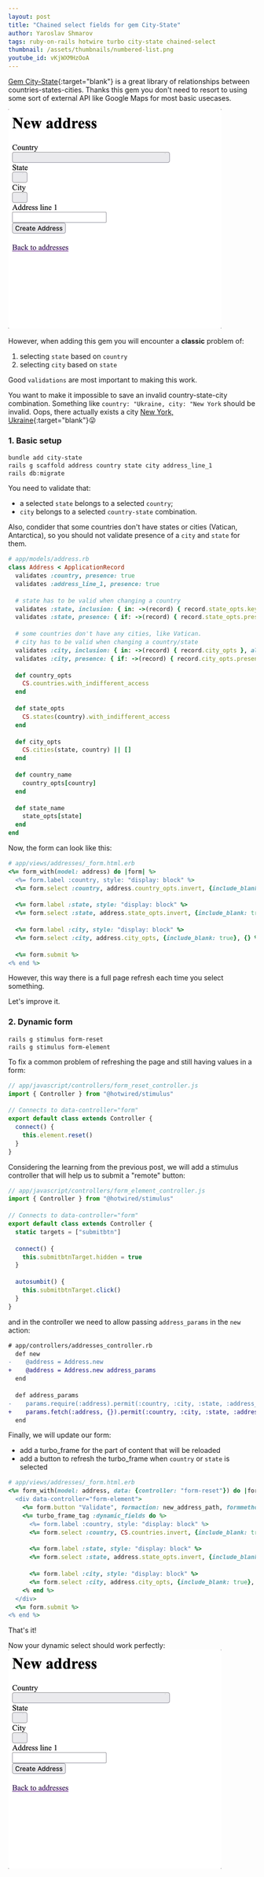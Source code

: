 ```yaml
---
layout: post
title: "Chained select fields for gem City-State"
author: Yaroslav Shmarov
tags: ruby-on-rails hotwire turbo city-state chained-select
thumbnail: /assets/thumbnails/numbered-list.png
youtube_id: vKjWXMHzOoA
---
```


[Gem City-State](https://github.com/loureirorg/city-state/){:target="blank"} is a great library of relationships between countries-states-cities.
Thanks this gem you don't need to resort to using some sort of external API like Google Maps for most basic usecases.

![city-state-gem-dynamic-select.gif](/assets/images/city-state-gem-dynamic-select.gif)

However, when adding this gem you will encounter a **classic** problem of:
1. selecting `state` based on `country`
2. selecting `city` based on `state`

Good `validations` are most important to making this work.

You want to make it impossible to save an invalid country-state-city combination.
Something like `country: "Ukraine, city: "New York` should be invalid. Oops, there actually exists a city [New York, Ukraine](https://en.wikipedia.org/wiki/New_York_(Ukraine)){:target="blank"}😜

### 1. Basic setup

```shell
bundle add city-state
rails g scaffold address country state city address_line_1
rails db:migrate
```

You need to validate that:
* a selected `state` belongs to a selected `country`;
* `city` belongs to a selected `country-state` combination.

Also, condider that some countries don't have states or cities (Vatican, Antarctica), so you should not validate presence of a `city` and `state` for them.

```ruby
# app/models/address.rb
class Address < ApplicationRecord
  validates :country, presence: true
  validates :address_line_1, presence: true

  # state has to be valid when changing a country
  validates :state, inclusion: { in: ->(record) { record.state_opts.keys }, allow_blank: true }
  validates :state, presence: { if: ->(record) { record.state_opts.present? } }

  # some countries don't have any cities, like Vatican.
  # city has to be valid when changing a country/state
  validates :city, inclusion: { in: ->(record) { record.city_opts }, allow_blank: true }
  validates :city, presence: { if: ->(record) { record.city_opts.present? } }

  def country_opts
    CS.countries.with_indifferent_access
  end

  def state_opts
    CS.states(country).with_indifferent_access
  end

  def city_opts
    CS.cities(state, country) || []
  end

  def country_name
    country_opts[country]
  end

  def state_name
    state_opts[state]
  end
end
```

Now, the form can look like this:

```ruby
# app/views/addresses/_form.html.erb
<%= form_with(model: address) do |form| %>
  <%= form.label :country, style: "display: block" %>
  <%= form.select :country, address.country_opts.invert, {include_blank: true}, { onchange: "this.form.requestSubmit();" } %>

  <%= form.label :state, style: "display: block" %>
  <%= form.select :state, address.state_opts.invert, {include_blank: true}, { onchange: "this.form.requestSubmit();" } %>

  <%= form.label :city, style: "display: block" %>
  <%= form.select :city, address.city_opts, {include_blank: true}, {} %>

  <%= form.submit %>
<% end %>
```

However, this way there is a full page refresh each time you select something.

Let's improve it.

### 2. Dynamic form

```shell
rails g stimulus form-reset
rails g stimulus form-element
```

To fix a common problem of refreshing the page and still having values in a form:

```js
// app/javascript/controllers/form_reset_controller.js
import { Controller } from "@hotwired/stimulus"

// Connects to data-controller="form"
export default class extends Controller {
  connect() {
    this.element.reset()
  }
}
```

Considering the learning from the previous post, we will add a stimulus controller that will help us to submit a "remote" button:

```js
// app/javascript/controllers/form_element_controller.js
import { Controller } from "@hotwired/stimulus"

// Connects to data-controller="form"
export default class extends Controller {
  static targets = ["submitbtn"]

  connect() {
    this.submitbtnTarget.hidden = true
  }

  autosumbit() {
    this.submitbtnTarget.click()
  }
}
```

and in the controller we need to allow passing `address_params` in the `new` action:

```diff
# app/controllers/addresses_controller.rb
  def new
-    @address = Address.new
+    @address = Address.new address_params
  end

  def address_params
-    params.require(:address).permit(:country, :city, :state, :address_line_1)
+    params.fetch(:address, {}).permit(:country, :city, :state, :address_line_1)
  end
```

Finally, we will update our form:
* add a turbo_frame for the part of content that will be reloaded
* add a button to refresh the turbo_frame when `country` or `state` is selected

```ruby
# app/views/addresses/_form.html.erb
<%= form_with(model: address, data: {controller: "form-reset"}) do |form| %>
  <div data-controller="form-element">
    <%= form.button "Validate", formaction: new_address_path, formmethod: :get, data: {form_element_target: "submitbtn", turbo_frame: :dynamic_fields} %>
    <%= turbo_frame_tag :dynamic_fields do %>
      <%= form.label :country, style: "display: block" %>
      <%= form.select :country, CS.countries.invert, {include_blank: true}, {data: { action: "change->form-element#autosumbit"}} %>

      <%= form.label :state, style: "display: block" %>
      <%= form.select :state, address.state_opts.invert, {include_blank: true}, {data: { action: "change->form-element#autosumbit"}} %>

      <%= form.label :city, style: "display: block" %>
      <%= form.select :city, address.city_opts, {include_blank: true}, {} %>
    <% end %>
  </div>
  <%= form.submit %>
<% end %>
```

That's it!

Now your dynamic select should work perfectly:
![city-state-gem-dynamic-select.gif](/assets/images/city-state-gem-dynamic-select.gif)
